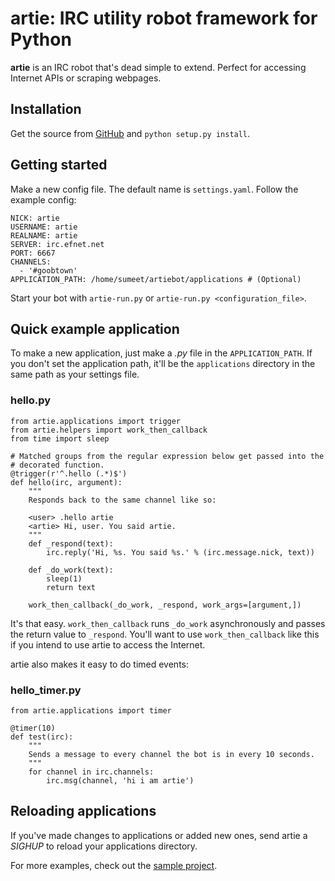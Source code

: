 # artie: IRC utility robot framework for Python

**artie** is an IRC robot that's dead simple to extend. Perfect for accessing
Internet APIs or scraping webpages.

## Installation

Get the source from [GitHub](http://github.com/sumeet/artie) and
`python setup.py install`.

## Getting started

Make a new config file. The default name is `settings.yaml`. Follow the
example config:

	NICK: artie
	USERNAME: artie
	REALNAME: artie
	SERVER: irc.efnet.net
	PORT: 6667
	CHANNELS:
	  - '#goobtown'
	APPLICATION_PATH: /home/sumeet/artiebot/applications # (Optional)

Start your bot with `artie-run.py` or `artie-run.py <configuration_file>`.

## Quick example application

To make a new application, just make a *.py* file in the `APPLICATION_PATH`.
If you don't set the application path, it'll be the `applications` directory
in the same path as your settings file.

### hello.py

	from artie.applications import trigger
	from artie.helpers import work_then_callback
	from time import sleep
	
	# Matched groups from the regular expression below get passed into the
	# decorated function.
	@trigger(r'^.hello (.*)$')
	def hello(irc, argument):
		"""
		Responds back to the same channel like so:
		
		<user> .hello artie
		<artie> Hi, user. You said artie.
		"""
		def _respond(text):
			irc.reply('Hi, %s. You said %s.' % (irc.message.nick, text))
		
		def _do_work(text):
			sleep(1)
			return text
		
		work_then_callback(_do_work, _respond, work_args=[argument,])

It's that easy. `work_then_callback` runs `_do_work` asynchronously and passes
the return value to `_respond`. You'll want to use `work_then_callback` like
this if you intend to use artie to access the Internet.

artie also makes it easy to do timed events:

### hello_timer.py

	from artie.applications import timer
	
	@timer(10)
	def test(irc):
		"""
		Sends a message to every channel the bot is in every 10 seconds.
		"""
		for channel in irc.channels:
			irc.msg(channel, 'hi i am artie')

## Reloading applications

If you've made changes to applications or added new ones, send artie a
*SIGHUP* to reload your applications directory.

For more examples, check out the
[sample project](http://github.com/sumeet/artie/tree/master/example/).